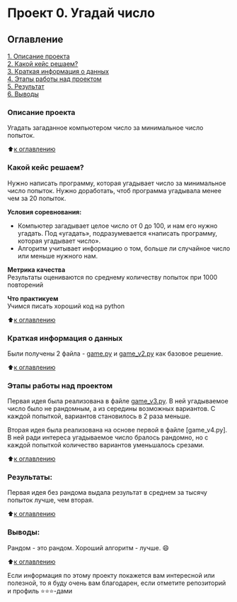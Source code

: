 # Проект 0. Угадай число

## Оглавление  
[1. Описание проекта](/project_0/README.md#Описание-проекта)  
[2. Какой кейс решаем?](/project_0/README.md#Какой-кейс-решаем)  
[3. Краткая информация о данных](/project_0/README.md#Краткая-информация-о-данных)  
[4. Этапы работы над проектом](/project_0/README.md#Этапы-работы-над-проектом)  
[5. Результат](/project_0/README.md.md#Результат)    
[6. Выводы](/project_0/README.md.md#Выводы) 

### Описание проекта    
Угадать загаданное компьютером число за минимальное число попыток.

:arrow_up:[к оглавлению](/project_0/README.md#Оглавление)


### Какой кейс решаем?    
Нужно написать программу, которая угадывает число за минимальное число попыток. Нужно доработать, чтоб программа угадывала менее чем за 20 попыток.

**Условия соревнования:**  
- Компьютер загадывает целое число от 0 до 100, и нам его нужно угадать. Под «угадать», подразумевается «написать программу, которая угадывает число».
- Алгоритм учитывает информацию о том, больше ли случайное число или меньше нужного нам.

**Метрика качества**     
Результаты оцениваются по среднему количеству попыток при 1000 повторений

**Что практикуем**     
Учимся писать хороший код на python

:arrow_up:[к оглавлению](/project_0/README.md#Оглавление)

### Краткая информация о данных
Были получены 2 файла - [game.py](/project_0/game.py) и [game_v2.py](/project_0/game_v2.py) как базовое решение.

:arrow_up:[к оглавлению](/project_0/README.md#Оглавление)

### Этапы работы над проектом  
Первая идея была реализована в файле [game_v3.py](/project_0/game_v3.py). В ней угадываемое число было не рандомным, а из середины возможных вариантов. С каждой попыткой, вариантов становилось в 2 раза меньше. 

Вторая идея была реализована на основе первой в файле [game_v4.py]. В ней ради интереса угадываемое число бралось рандомно, но с каждой попыткой количество вариантов уменьшалось срезами.

:arrow_up:[к оглавлению](/project_0/README.md#Оглавление)


### Результаты:  
Первая идея без рандома выдала результат в среднем за тысячу попыток лучше, чем вторая.

:arrow_up:[к оглавлению](/project_0/README.md#Оглавление)


### Выводы:  
Рандом - это рандом. Хороший алгоритм - лучше. :smile:

:arrow_up:[к оглавлению](/project_0/README.md#Оглавление)


Если информация по этому проекту покажется вам интересной или полезной, то я буду очень вам благодарен, если отметите репозиторий и профиль ⭐️⭐️⭐️-дами
